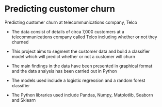 # Predicting customer churn
Predicting customer churn at telecommunications company, Telco

- The data consist of details of circa 7,000 customers at a telecommunications company called Telco including whether or not they churned

- This project aims to segment the customer data and build a classifier model which will predict whether or not a customer will churn

- The main findings in the data have been presented in graphical format and the data analysis has been carried out in Python 

- The models used include a logistic regression and a random forest classifier

- The Python libraries used include Pandas, Numpy, Matplotlib, Seaborn and Sklearn

